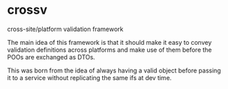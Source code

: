 crossv
======

cross-site/platform validation framework

The main idea of this framework is that it should make it easy to convey validation definitions across platforms and make use of them before the POOs are exchanged as DTOs.

This was born from the idea of always having a valid object before passing it to a service without replicating the same ifs at dev time. 
